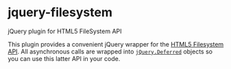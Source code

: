 jquery-filesystem
=================

jQuery plugin for HTML5 FileSystem API

This plugin provides a convenient jQuery wrapper for the [HTML5 Filesystem API](http://dev.w3.org/2009/dap/file-system/pub/FileSystem/). All asynchronous calls are wrapped into [```jQuery.Deferred```](http://api.jquery.com/category/deferred-object/) objects so you can use this latter API in your code.
